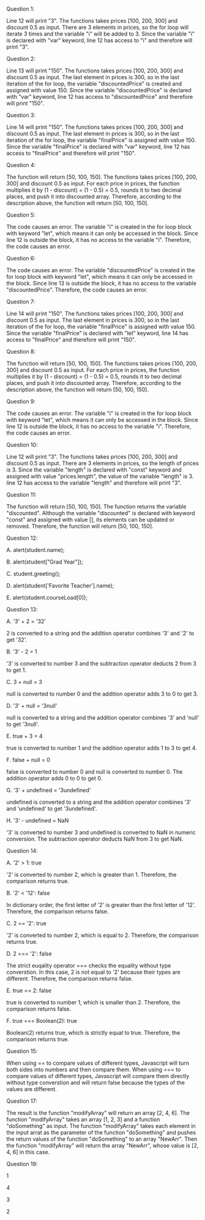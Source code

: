 Question 1:

Line 12 will print "3". The functions takes prices [100, 200, 300] and discount 0.5 as input. There are 3 elements in prices, so the for loop will iterate 3 times and the variable "i" will be added to 3. Since the variable "i" is declared with "var" keyword, line 12 has access to "i" and therefore will print "3".

Question 2:

Line 13 will print "150". The functions takes prices [100, 200, 300] and discount 0.5 as input. The last element in prices is 300, so in the last iteration of the for loop, the variable "discountedPrice" is created and assigned with value 150. Since the variable "discountedPrice" is declared with "var" keyword, line 12 has access to "discountedPrice" and therefore will print "150".

Question 3:

Line 14 will print "150". The functions takes prices [100, 200, 300] and discount 0.5 as input. The last element in prices is 300, so in the last iteration of the for loop, the variable "finalPrice" is assigned with value 150. Since the variable "finalPrice" is declared with "var" keyword, line 12 has access to "finalPrice" and therefore will print "150".

Question 4:

The function will return [50, 100, 150]. The functions takes prices [100, 200, 300] and discount 0.5 as input. For each price in prices, the function multiplies it by (1 - discount) = (1 - 0.5) = 0.5, rounds it to two decimal places, and push it into discounted array. Therefore, according to the description above, the function will return [50, 100, 150].

Question 5:

The code causes an error. The variable "i" is created in the for loop block with keyword "let", which means it can only be accessed in the block. Since line 12 is outside the block, it has no access to the variable "i". Therefore, the code causes an error.

Question 6:

The code causes an error. The variable "discountedPrice" is created in the for loop block with keyword "let", which means it can only be accessed in the block. Since line 13 is outside the block, it has no access to the variable "discountedPrice". Therefore, the code causes an error.

Question 7:

Line 14 will print "150". The functions takes prices [100, 200, 300] and discount 0.5 as input. The last element in prices is 300, so in the last iteration of the for loop, the variable "finalPrice" is assigned with value 150. Since the variable "finalPrice" is declared with "let" keyword, line 14 has access to "finalPrice" and therefore will print "150".

Question 8:

The function will return [50, 100, 150]. The functions takes prices [100, 200, 300] and discount 0.5 as input. For each price in prices, the function multiplies it by (1 - discount) = (1 - 0.5) = 0.5, rounds it to two decimal places, and push it into discounted array. Therefore, according to the description above, the function will return [50, 100, 150].

Question 9:

The code causes an error. The variable "i" is created in the for loop block with keyword "let", which means it can only be accessed in the block. Since line 12 is outside the block, it has no access to the variable "i". Therefore, the code causes an error.

Question 10:

Line 12 will print "3". The functions takes prices [100, 200, 300] and discount 0.5 as input. There are 3 elements in prices, so the length of prices is 3. Since the variable "length"  is declared with "const" keyword and assigned with value "prices.length", the value of the variable "length" is 3. line 12 has access to the variable "length" and therefore will print "3".

Question 11:

The function will return [50, 100, 150]. The function returns the variable "discounted". Although the variable "discounted" is declared with keyword "const" and assigned with value [], its elements can be updated or removed. Therefore, the function will return [50, 100, 150].

Question 12:

A. alert(student.name);

B. alert(student["Grad Year"]);

C. student.greeting();

D. alert(student['Favorite Teacher'].name);

E. alert(student.courseLoad[0]);

Question 13:

A. '3' + 2 = '32'

2 is converted to a string and the addition operator combines '3' and '2' to get '32'.

B. '3' - 2 = 1

'3' is converted to number 3 and the subtraction operator deducts 2 from 3 to get 1.

C. 3 + null = 3

null is converted to number 0 and the addition operator adds 3 to 0 to get 3.

D. '3' + null = '3null'

null is converted to a string and the addition operator combines '3' and 'null' to get '3null'.

E. true + 3 = 4

true is converted to number 1 and the addition operator adds 1 to 3 to get 4.

F. false + null = 0

false is converted to number 0 and null is converted to number 0. The addition operator adds 0 to 0 to get 0.

G. '3' + undefined = '3undefined'

undefined is converted to a string and the addition operator combines '3' and 'undefined' to get '3undefined'.

H. '3' - undefined = NaN

'3' is converted to number 3 and undefined is converted to NaN in numeric conversion. The subtraction operator deducts NaN from 3 to get NaN. 

Question 14:

A. '2' > 1: true

'2' is converted to number 2, which is greater than 1. Therefore, the comparison returns true.

B. '2' < '12': false

In dictionary order, the first letter of '2' is greater than the first letter of '12'. Therefore, the comparison returns false.

C. 2 == '2': true

'2' is converted to number 2, which is equal to 2. Therefore, the comparison returns true.

D. 2 === '2': false

The strict euqality operator === checks the equality without type converstion. In this case, 2 is not equal to '2' because their types are different. Therefore, the comparison returns false.

E. true == 2: false

true is converted to number 1, which is smaller than 2. Therefore, the comparison returns false.

F. true === Boolean(2): true

Boolean(2) returns true, which is strictly equal to true. Therefore, the comparison returns true.

Question 15:

When using == to compare values of different types, Javascript will turn both sides into numbers and then compare them. When using === to compare values of different types, Javascript will compare them directly without type converstion and will return false because the types of the values are different.

Question 17:

The result is the function "modifyArray" will return an array [2, 4, 6]. The function "modifyArray" takes an array [1, 2, 3] and a function "doSomething" as input. The function "modifyArray" takes each element in the input arrat as the parameter of the function "doSomething" and pushes the return values of the function "doSomething" to an array "NewArr". Then the function "modifyArray" will return the array "NewArr", whose value is [2, 4, 6] in this case.

Question 19:

1

4

3

2
